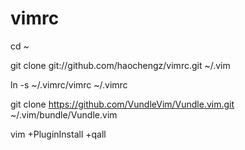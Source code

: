 # vimrc

cd ~

git clone git://github.com/haochengz/vimrc.git ~/.vim

ln -s ~/.vimrc/vimrc ~/.vimrc

git clone https://github.com/VundleVim/Vundle.vim.git ~/.vim/bundle/Vundle.vim

vim +PluginInstall +qall
